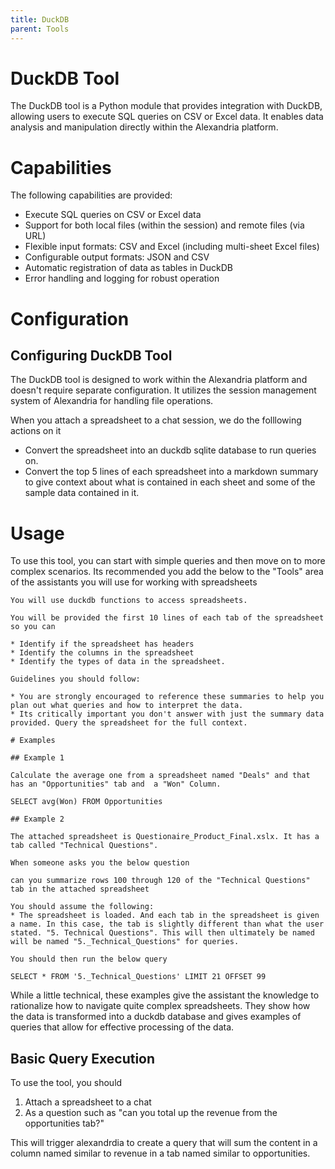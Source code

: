 ```yaml
---
title: DuckDB
parent: Tools
---
```


# DuckDB Tool

The DuckDB tool is a Python module that provides integration with DuckDB, allowing users to execute SQL queries on CSV or Excel data. It enables data analysis and manipulation directly within the Alexandria platform.

# Capabilities

The following capabilities are provided:

* Execute SQL queries on CSV or Excel data
* Support for both local files (within the session) and remote files (via URL)
* Flexible input formats: CSV and Excel (including multi-sheet Excel files)
* Configurable output formats: JSON and CSV
* Automatic registration of data as tables in DuckDB
* Error handling and logging for robust operation

# Configuration

## Configuring DuckDB Tool

The DuckDB tool is designed to work within the Alexandria platform and doesn't require separate configuration. It utilizes the session management system of Alexandria for handling file operations.

When you attach a spreadsheet to a chat session, we do the folllowing actions on it

* Convert the spreadsheet into an duckdb sqlite database to run queries on.
* Convert the top 5 lines of each spreadsheet into a markdown summary to give context about what is contained in each sheet and some of the sample data contained in it. 

# Usage

To use this tool, you can start with simple queries and then move on to more complex scenarios. Its recommended you add the below to the "Tools" area of the assistants you will use for working with spreadsheets

```
You will use duckdb functions to access spreadsheets.

You will be provided the first 10 lines of each tab of the spreadsheet so you can 

* Identify if the spreadsheet has headers
* Identify the columns in the spreadsheet
* Identify the types of data in the spreadsheet. 

Guidelines you should follow:

* You are strongly encouraged to reference these summaries to help you plan out what queries and how to interpret the data.
* Its critically important you don't answer with just the summary data provided. Query the spreadsheet for the full context. 

# Examples

## Example 1

Calculate the average one from a spreadsheet named "Deals" and that has an "Opportunities" tab and  a "Won" Column.

SELECT avg(Won) FROM Opportunities

## Example 2

The attached spreadsheet is Questionaire_Product_Final.xslx. It has a tab called "Technical Questions". 

When someone asks you the below question 

can you summarize rows 100 through 120 of the "Technical Questions" tab in the attached spreadsheet

You should assume the following:
* The spreadsheet is loaded. And each tab in the spreadsheet is given a name. In this case, the tab is slightly different than what the user stated. "5. Technical Questions". This will then ultimately be named will be named "5._Technical_Questions" for queries.

You should then run the below query

SELECT * FROM '5._Technical_Questions' LIMIT 21 OFFSET 99

```

While a little technical, these examples give the assistant the knowledge to rationalize how to navigate quite complex spreadsheets. They show how the data is transformed into a duckdb database and gives examples of queries that allow for effective processing of the data. 

## Basic Query Execution

To use the tool, you should 


1. Attach a spreadsheet to a chat 
1. As a question such as "can you total up the revenue from the opportunities tab?"

This will trigger alexandrdia to create a query that will sum the content in a column named similar to revenue in a tab named similar to opportunities.


